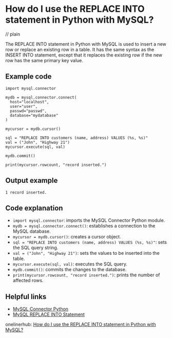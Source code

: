 # How do I use the REPLACE INTO statement in Python with MySQL?
// plain

The REPLACE INTO statement in Python with MySQL is used to insert a new row or replace an existing row in a table. It has the same syntax as the INSERT INTO statement, except that it replaces the existing row if the new row has the same primary key value.

## Example code

```
import mysql.connector

mydb = mysql.connector.connect(
  host="localhost",
  user="user",
  passwd="passwd",
  database="mydatabase"
)

mycursor = mydb.cursor()

sql = "REPLACE INTO customers (name, address) VALUES (%s, %s)"
val = ("John", "Highway 21")
mycursor.execute(sql, val)

mydb.commit()

print(mycursor.rowcount, "record inserted.")
```

## Output example

```
1 record inserted.
```

## Code explanation

- `import mysql.connector`: imports the MySQL Connector Python module.
- `mydb = mysql.connector.connect()`: establishes a connection to the MySQL database.
- `mycursor = mydb.cursor()`: creates a cursor object.
- `sql = "REPLACE INTO customers (name, address) VALUES (%s, %s)"`: sets the SQL query string.
- `val = ("John", "Highway 21")`: sets the values to be inserted into the table.
- `mycursor.execute(sql, val)`: executes the SQL query.
- `mydb.commit()`: commits the changes to the database.
- `print(mycursor.rowcount, "record inserted.")`: prints the number of affected rows.

## Helpful links
- [MySQL Connector Python](https://dev.mysql.com/doc/connector-python/en/)
- [MySQL REPLACE INTO Statement](https://www.w3schools.com/sql/sql_replace.asp)

onelinerhub: [How do I use the REPLACE INTO statement in Python with MySQL?](https://onelinerhub.com/python-mysql/how-do-i-use-the-replace-into-statement-in-python-with-mysql)